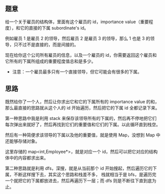 ## 题意
   给一个关于雇员的结构体，里面有这个雇员的 id，importance value（重要程度），和它的直接的下属 subordinate's id。
   
   例如雇员 1 是雇员 2 的领导，然后雇员 2 是雇员 3 的领导，那么 1 也是 3 的领导，只不过不是直接的，而是间接的。
   
   现在给你这个公司所有雇员的信息，以及一个雇员的 id，你需要返回这个雇员和它所有的下属所组成的重要程度值总和是多少。
   
   * 注意：一个雇员最多只有一个直接领导，但它可能会有很多的下属。
   
   
## 思路
   既然给你了一个人，然后让你求出它和它的下属所有的 importance value 的和，那么最直接的思路就从这个人的 id 开始遍历，然后把它的下属 id 全都记录下来。
   
   第一种思路中我是利用 stack 来保存该领导所有的下属的，然后再不停地把它们每次弹出来就好了，然后再找到它们的重要值和它们的下属。以此循环直到栈空。
   
   然后有一种简便求该领导的下属以及他的重要值，就是使用 Map，没想到 Map 中还能够存储对象。
   
   这里存储的 map<int,Employee*>，就是对应一个 id，然后可以把它对应的结构体中的内容都求出来。
   
   第二种思路就是利用 dfs，深搜，就是从当前那个 id 开始搜起，然后遍历它的下属，不断这样搜下去，其实这个思路和栈差不多，
   栈就相当于是 bfs，是遍历完一个就把它的下属都放进去，然后再遍历下一层；而 dfs 则是不断往下直到底为止。
